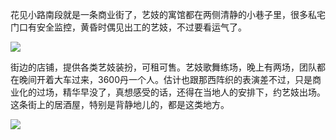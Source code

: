 花见小路南段就是一条商业街了，艺妓的寓馆都在两侧清静的小巷子里，很多私宅门口有安全监控，黄昏时偶见出工的艺妓，不过要看运气了。 ​​​​

![](http://note.youdao.com/yws/res/2636/B4011EA4266F4A4B957E901AB0153851)

街边的店铺，提供各类艺妓装扮，可租可售。艺妓歌舞练场，晚上有两场，团队都在晚间开着大车过来，3600丹一个人。估计也跟那西阵织的表演差不过，只是商业化的过场，精华早没了，真想感受的话，还得在当地人的安排下，约艺妓出场。这条街上的居酒屋，特别是背静地儿的，都是这类地方。 ​​​​

![](http://note.youdao.com/yws/res/2639/6E5A9F393D9841299B70E3C03C3C526B)

  


